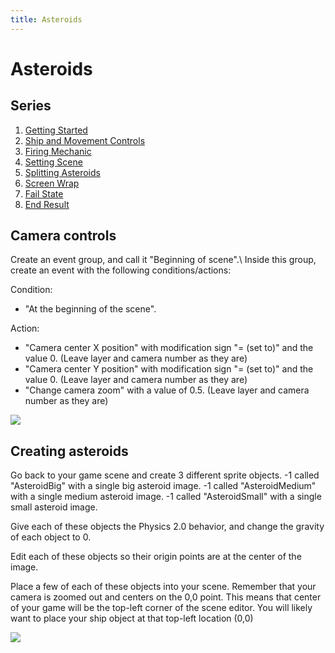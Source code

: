 ```yaml
---
title: Asteroids
---
```

# Asteroids

## Series

1. [Getting Started](/gdevelop5/tutorials/asteroids)
2. [Ship and Movement Controls](/gdevelop5/tutorials/asteroids/ship_and_movement_controls)
3. [Firing Mechanic](/gdevelop5/tutorials/asteroids/firing_bullet)
4. [Setting Scene](/gdevelop5/tutorials/asteroids/setting_scene)
5. [Splitting Asteroids](/gdevelop5/tutorials/asteroids/splitting_asteroids)
6. [Screen Wrap](/gdevelop5/tutorials/asteroids/screen_wrap)
7. [Fail State](/gdevelop5/tutorials/asteroids/fail_state)
8. [End Result](/gdevelop5/tutorials/asteroids/end_result)

## Camera controls

Create an event group, and call it "Beginning of scene".\\ Inside this group, create an event with the following conditions/actions:

Condition:

- "At the beginning of the scene".

Action:

- "Camera center X position" with modification sign "= (set to)" and the value 0.  (Leave layer and camera number as they are)
- "Camera center Y position" with modification sign "= (set to)" and the value 0.  (Leave layer and camera number as they are)
- "Change camera zoom" with a value of 0.5. (Leave layer and camera number as they are)

![](/gdevelop5/tutorials/asteroids/camera_settings/pasted/20220119-172243.png)

## Creating asteroids

Go back to your game scene and create 3 different sprite objects.
-1 called "AsteroidBig" with a single big asteroid image.
-1 called "AsteroidMedium" with a single medium asteroid image.
-1 called "AsteroidSmall" with a single small asteroid image.

Give each of these objects the Physics 2.0 behavior, and change the gravity of each object to 0.

Edit each of these objects so their origin points are at the center of the image.

Place a few of each of these objects into your scene.  Remember that your camera is zoomed out and centers on the 0,0 point.  This means that center of your game will be the top-left corner of the scene editor.  You will likely want to place your ship object at that top-left location (0,0)

![](/gdevelop5/tutorials/asteroids/asteroids_gif_9_physics_behavior_and_place_in_scene.gif)
